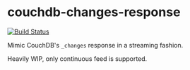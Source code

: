 # couchdb-changes-response
[![Build Status](https://travis-ci.org/mmalecki/couchdb-changes-response.svg?branch=master)](https://travis-ci.org/mmalecki/couchdb-changes-response)

Mimic CouchDB's `_changes` response in a streaming fashion.

Heavily WIP, only continuous feed is supported.

